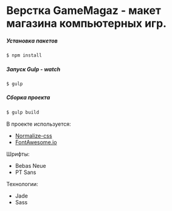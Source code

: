 # Верстка GameMagaz - макет магазина компьютерных игр.

##### Установка пакетов
```sh
$ npm install
```

##### Запуск Gulp - watch
```sh
$ gulp
```

##### Сборка проекта
```sh
$ gulp build
```

В проекте используется:
 - [Normalize-css](https://necolas.github.io/normalize.css/)
 - [FontAwesome.io](http://fontawesome.io/)
 
Шрифты:
 - Bebas Neue
 - PT Sans
 
Технологии:
 - Jade
 - Sass